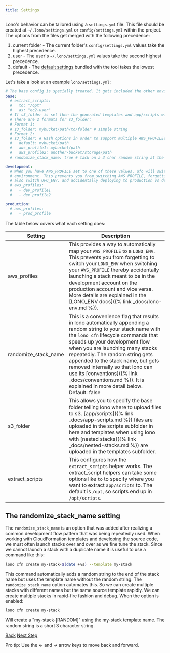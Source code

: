 ```yaml
---
title: Settings
---
```


Lono's behavior can be tailored using a `settings.yml` file. This file should be created at `~/.lono/settings.yml` or `config/settings.yml` within the project.  The options from the files get merged with the following precedence:

1. current folder - The current folder's `config/settings.yml` values take the highest precedence.
2. user - The user's `~/.lono/settings.yml` values take the second highest precedence.
3. default - The [default settings](https://github.com/tongueroo/lono/blob/master/lib/lono/default/settings.yml) bundled with the tool takes the lowest precedence.

Let's take a look at an example `lono/settings.yml`:

```yaml
# The base config is specially treated. It gets included the other environments automatically.
base:
  # extract_scripts:
  #   to: "/opt"
  #   as: "ec2-user"
  # If s3_folder is set then the generated templates and app/scripts will automatically be uploaded to s3.
  # There are 2 formats for s3_folder:
  # Format 1:
  # s3_folder: mybucket/path/to/folder # simple string
  # Format 2:
  # s3_folder: # Hash options in order to support multiple AWS_PROFILEs
  #   default: mybucket/path
  #   aws_profile1: mybucket/path
  #   aws_profile2: another-bucket/storage/path
  # randomize_stack_name: true # tack on a 3 char random string at the end of the stack name for lono cfn create

development:
  # When you have AWS_PROFILE set to one of these values, ufo will switch to the desired
  # environment. This prevents you from switching AWS_PROFILE, forgetting to
  # also switch UFO_ENV, and accidentally deploying to production vs development.
  # aws_profiles:
  #   - dev_profile1
  #   - dev_profile2

production:
  # aws_profiles:
  #   - prod_profile
```

The table below covers what each setting does:

Setting  | Description
------------- | -------------
aws_profiles  | This provides a way to automatically map your `AWS_PROFILE` to a `LONO_ENV`. This prevents you from forgetting to switch your `LONO_ENV` when switching your `AWS_PROFILE` thereby accidentally launching a stack meant to be in the development account on the production account and vice versa. More details are explained in the [LONO_ENV docs]({% link _docs/lono-env.md %}).
randomize_stack_name  | This is a convenience flag that results in lono automatically appending a random string to your stack name with the `lono cfn` lifecycle commands that speeds up your development flow when you are launching many stacks repeatedly. The random string gets appended to the stack name, but gets removed internally so that lono can use its [conventions]({% link _docs/conventions.md %}). It is explained in more detail below. Default: false
s3_folder  | This allows you to specify the base folder telling lono where to upload files to s3.  [app/scripts]({% link _docs/app-scripts.md %}) files are uploaded in the scripts subfolder in here and templates when using lono with [nested stacks]({% link _docs/nested-stacks.md %}) are uploaded in the templates subfolder.
extract_scripts | This configures how the `extract_scripts` helper works.  The extract_script helpers can take some options like `to` to specify where you want to extract `app/scripts` to.  The default is `/opt`, so scripts end up in `/opt/scripts`.

## The randomize_stack_name setting

The `randomize_stack_name` is an option that was added after realizing a common development flow pattern that was being repeatedly used. When working with CloudFormation templates and developing the source code, we must often launch stacks over and over as we fine tune the stack. Since we cannot launch a stack with a duplicate name it is useful to use a command like this:

```sh
lono cfn create my-stack-$(date +%s) --template my-stack
```

This command automatically adds a random string to the end of the stack name but uses the template name without the random string. The `randomize_stack_name` option automates this. So we can create multiple stacks with different names but the same source template rapidly.  We can create multiple stacks in rapid-fire fashion and debug.  When the option is enabled:

```sh
lono cfn create my-stack
```

Will create a "my-stack-[RANDOM]" using the my-stack template name.  The random string is a short 3 character string.

<a id="prev" class="btn btn-basic" href="{% link _docs/conventions.md %}">Back</a>
<a id="next" class="btn btn-primary" href="{% link _docs/starter-templates.md %}">Next Step</a>
<p class="keyboard-tip">Pro tip: Use the <- and -> arrow keys to move back and forward.</p>
